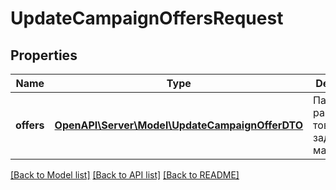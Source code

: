 # UpdateCampaignOffersRequest

## Properties
Name | Type | Description | Notes
------------ | ------------- | ------------- | -------------
**offers** | [**OpenAPI\Server\Model\UpdateCampaignOfferDTO**](UpdateCampaignOfferDTO.md) | Параметры размещения товаров в заданном магазине. | 

[[Back to Model list]](../README.md#documentation-for-models) [[Back to API list]](../README.md#documentation-for-api-endpoints) [[Back to README]](../README.md)


